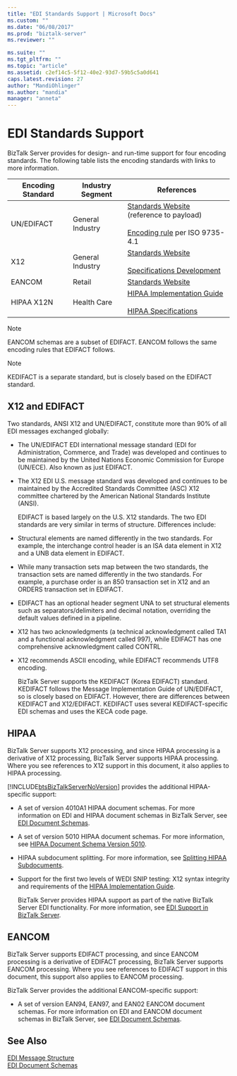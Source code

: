 ```yaml
---
title: "EDI Standards Support | Microsoft Docs"
ms.custom: ""
ms.date: "06/08/2017"
ms.prod: "biztalk-server"
ms.reviewer: ""

ms.suite: ""
ms.tgt_pltfrm: ""
ms.topic: "article"
ms.assetid: c2ef14c5-5f12-40e2-93d7-59b5c5a0d641
caps.latest.revision: 27
author: "MandiOhlinger"
ms.author: "mandia"
manager: "anneta"
---
```

# EDI Standards Support
BizTalk Server provides for design- and run-time support for four encoding standards. The following table lists the encoding standards with links to more information.  
  
|Encoding Standard|Industry Segment|References|  
|-----------------------|----------------------|----------------|  
|UN/EDIFACT|General Industry|[Standards Website](http://go.microsoft.com/fwlink/?LinkId=77532) (reference to payload)<br /><br /> [Encoding rule](http://go.microsoft.com/fwlink/?LinkId=77534) per ISO 9735-4.1|  
|X12|General Industry|[Standards Website](http://go.microsoft.com/fwlink/?LinkID=28673)<br /><br /> [Specifications Development](http://go.microsoft.com/fwlink/?LinkId=77535)|  
|EANCOM|Retail|[Standards Website](http://go.microsoft.com/fwlink/?LinkId=92861)|  
|HIPAA X12N|Health Care|[HIPAA Implementation Guide](http://go.microsoft.com/fwlink/?LinkId=77541)<br /><br /> [HIPAA Specifications](http://go.microsoft.com/fwlink/?LinkId=77542)|  
  
> [!NOTE]
>  EANCOM schemas are a subset of EDIFACT. EANCOM follows the same encoding rules that EDIFACT follows.  
  
> [!NOTE]
>  KEDIFACT is a separate standard, but is closely based on the EDIFACT standard.  
  
## X12 and EDIFACT  
 Two standards, ANSI X12 and UN/EDIFACT, constitute more than 90% of all EDI messages exchanged globally:  
  
- The UN/EDIFACT EDI international message standard (EDI for Administration, Commerce, and Trade) was developed and continues to be maintained by the United Nations Economic Commission for Europe (UN/ECE). Also known as just EDIFACT.  
  
- The X12 EDI U.S. message standard was developed and continues to be maintained by the Accredited Standards Committee (ASC) X12 committee chartered by the American National Standards Institute (ANSI).  
  
  EDIFACT is based largely on the U.S. X12 standards. The two EDI standards are very similar in terms of structure. Differences include:  
  
- Structural elements are named differently in the two standards. For example, the interchange control header is an ISA data element in X12 and a UNB data element in EDIFACT.  
  
- While many transaction sets map between the two standards, the transaction sets are named differently in the two standards. For example, a purchase order is an 850 transaction set in X12 and an ORDERS transaction set in EDIFACT.  
  
- EDIFACT has an optional header segment UNA to set structural elements such as separators/delimiters and decimal notation, overriding the default values defined in a pipeline.  
  
- X12 has two acknowledgments (a technical acknowledgment called TA1 and a functional acknowledgment called 997), while EDIFACT has one comprehensive acknowledgment called CONTRL.  
  
- X12 recommends ASCII encoding, while EDIFACT recommends UTF8 encoding.  
  
  BizTalk Server supports the KEDIFACT (Korea EDIFACT) standard. KEDIFACT follows the Message Implementation Guide of UN/EDIFACT, so is closely based on EDIFACT. However, there are differences between KEDIFACT and X12/EDIFACT. KEDIFACT uses several KEDIFACT-specific EDI schemas and uses the KECA code page.  
  
## HIPAA  
 BizTalk Server supports X12 processing, and since HIPAA processing is a derivative of X12 processing, BizTalk Server supports HIPAA processing. Where you see references to X12 support in this document, it also applies to HIPAA processing.  
  
 [!INCLUDE[btsBizTalkServerNoVersion](../includes/btsbiztalkservernoversion-md.md)] provides the additional HIPAA-specific support:  
  
- A set of version 4010A1 HIPAA document schemas. For more information on EDI and HIPAA document schemas in BizTalk Server, see [EDI Document Schemas](../core/edi-document-schemas.md).  
  
- A set of version 5010 HIPAA document schemas. For more information, see [HIPAA Document Schema Version 5010](../core/hipaa-document-schema-version-5010.md).  
  
- HIPAA subdocument splitting. For more information, see [Splitting HIPAA Subdocuments](../core/splitting-hipaa-subdocuments.md).  
  
- Support for the first two levels of WEDI SNIP testing: X12 syntax integrity and requirements of the [HIPAA Implementation Guide](http://go.microsoft.com/fwlink/?LinkId=77541).  
  
  BizTalk Server provides HIPAA support as part of the native BizTalk Server EDI functionality. For more information, see [EDI Support in BizTalk Server](../core/edi-support-in-biztalk-server2.md).  
  
## EANCOM  
 BizTalk Server supports EDIFACT processing, and since EANCOM processing is a derivative of EDIFACT processing, BizTalk Server supports EANCOM processing. Where you see references to EDIFACT support in this document, this support also applies to EANCOM processing.  
  
 BizTalk Server provides the additional EANCOM-specific support:  
  
-   A set of version EAN94, EAN97, and EAN02 EANCOM document schemas. For more information on EDI and EANCOM document schemas in BizTalk Server, see [EDI Document Schemas](../core/edi-document-schemas.md).  
  
## See Also  
 [EDI Message Structure](../core/edi-message-structure.md)   
 [EDI Document Schemas](../core/edi-document-schemas.md)